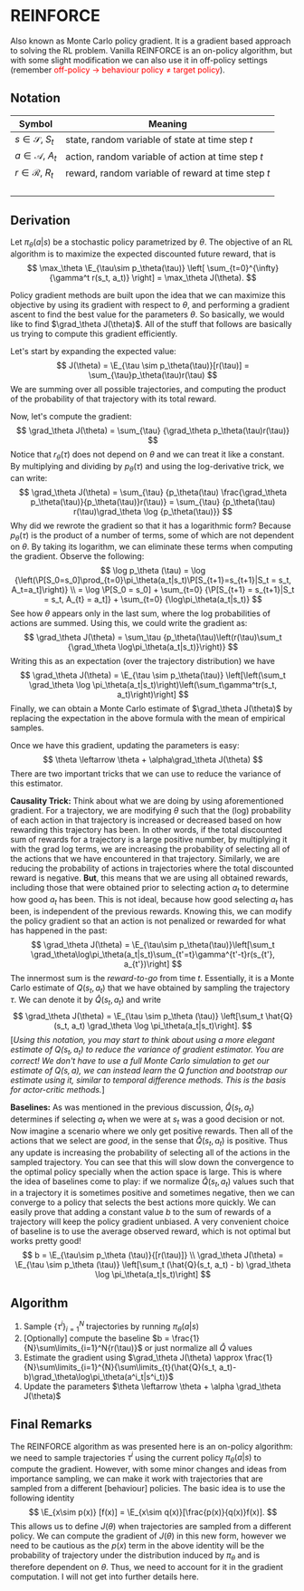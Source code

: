 # REINFORCE

Also known as Monte Carlo policy gradient. It is a gradient based approach to solving the RL problem. Vanilla REINFORCE is an on-policy algorithm, but with some slight modification we can also use it in off-policy settings (remember <font color='red'>off-policy $\rightarrow$ behaviour policy $\neq$ target policy</font>).
$$
\newcommand{\E}{\mathbb {E}}
\newcommand{\P}{\mathbb {P}}
$$


## Notation

| Symbol                     | Meaning                                            |
| -------------------------- | -------------------------------------------------- |
| $s \in \mathcal{S}$, $S_t$ | state, random variable of state at time step $t$   |
| $a \in \mathcal A$, $A_t$  | action, random variable of action at time step $t$ |
| $r \in \mathcal R$, $R_t$  | reward, random variable of reward at time step $t$ |
|                            |                                                    |
|                            |                                                    |
|                            |                                                    |
|                            |                                                    |



## Derivation

Let $\pi_\theta(a|s)$ be a stochastic policy parametrized by $\theta$. The objective of an RL algorithm is to maximize the expected discounted future reward, that is
$$
\max_\theta \E_{\tau\sim p_\theta(\tau)} \left[ \sum_{t=0}^{\infty} {\gamma^t r(s_t, a_t)} \right] = \max_\theta J(\theta).
$$


Policy gradient methods are built upon the idea that we can maximize this objective by using its gradient with respect to $\theta$, and performing a gradient ascent to find the best value for the parameters $\theta$. So basically, we would like to find $\grad_\theta J(\theta)$. All of the stuff that follows are basically us trying to compute this gradient efficiently.

Let's start by expanding the expected value:
$$
J(\theta) = \E_{\tau \sim p_\theta(\tau)}[r(\tau)] = \sum_{\tau}p_\theta(\tau)r(\tau)
$$
We are summing over all possible trajectories, and computing the product of the probability of that trajectory with its total reward.

Now, let's compute the gradient:
$$
\grad_\theta J(\theta) = \sum_{\tau} {\grad_\theta p_\theta(\tau)r(\tau)}
$$
Notice that $r_\theta(\tau)$ does not depend on $\theta$ and we can treat it like a constant. By multiplying and dividing by $p_\theta(\tau)$ and using the log-derivative trick, we can write:
$$
\grad_\theta J(\theta) = \sum_{\tau} {p_\theta(\tau) \frac{\grad_\theta p_\theta(\tau)}{p_\theta(\tau)}r(\tau)} = \sum_{\tau} {p_\theta(\tau) r(\tau)\grad_\theta \log {p_\theta(\tau)}}
$$
Why did we rewrote the gradient so that it has a logarithmic form? Because $p_\theta (\tau)$ is the product of a number of terms, some of which are not dependent on $\theta$. By taking its logarithm, we can eliminate these terms when computing the gradient. Observe the following:
$$
\log p_\theta (\tau) = \log {\left(\P[S_0=s_0]\prod_{t=0}\pi_\theta(a_t|s_t)\P[S_{t+1}=s_{t+1}|S_t = s_t, A_t=a_t]\right)} \\ 
= \log \P[S_0 = s_0] + \sum_{t=0} {\P[S_{t+1} = s_{t+1}|S_t = s_t, A_{t} = a_t]} + \sum_{t=0} {\log\pi_\theta(a_t|s_t)}
$$
See how $\theta$ appears only in the last sum, where the log probabilities of actions are summed. Using this, we could write the gradient as:
$$
\grad_\theta J(\theta) = \sum_\tau {p_\theta(\tau)\left(r(\tau)\sum_t {\grad_\theta \log\pi_\theta(a_t|s_t)}\right)}
$$
Writing this as an expectation (over the trajectory distribution) we have
$$
\grad_\theta J(\theta) = \E_{\tau \sim p_\theta(\tau)} \left[\left(\sum_t \grad_\theta \log \pi_\theta(a_t|s_t)\right)\left(\sum_t\gamma^tr(s_t, a_t)\right)\right]
$$
Finally, we can obtain a Monte Carlo estimate of $\grad_\theta J(\theta)$ by replacing the expectation in the above formula with the mean of empirical samples.

Once we have this gradient, updating the parameters is easy:
$$
\theta \leftarrow \theta + \alpha\grad_\theta J(\theta)
$$
There are two important tricks that we can use to reduce the variance of this estimator.

**Causality Trick:** Think about what we are doing by using aforementioned gradient. For a trajectory, we are modifying $\theta$ such that the (log) probability of each action in that trajectory is increased or decreased based on how rewarding this trajectory has been. In other words, if the total discounted sum of rewards for a trajectory is a large positive number, by multiplying it with the grad log terms, we are increasing the probability of selecting all of the actions that we have encountered in that trajectory. Similarly, we are reducing the probability of actions in trajectories where the total discounted reward is negative. **But**, this means that we are using all obtained rewards, including those that were obtained prior to selecting action $a_t$ to determine how good $a_t$ has been. This is not ideal, because how good selecting $a_t$ has been, is independent of the previous rewards. Knowing this, we can modify the policy gradient so that an action is not penalized or rewarded for what has happened in the past:
$$
\grad_\theta J(\theta) = \E_{\tau\sim p_\theta(\tau)}\left[\sum_t \grad_\theta\log\pi_\theta(a_t|s_t)\sum_{t'=t}\gamma^{t'-t}r(s_{t'}, a_{t'})\right]
$$
The innermost sum is the _reward-to-go_ from time $t$. Essentially, it is a Monte Carlo estimate of $Q(s_t, a_t)$ that we have obtained by sampling the trajectory $\tau$. We can denote it by $\hat Q(s_t, a_t)$ and write
$$
\grad_\theta J(\theta) = \E_{\tau \sim p_\theta (\tau)} \left[\sum_t \hat{Q}(s_t, a_t) \grad_\theta \log \pi_\theta(a_t|s_t)\right].
$$
[*Using this notation, you may start to think about using a more elegant estimate of $Q(s_t, a_t)$ to reduce the variance of gradient estimator. You are correct! We don't have to use a full Monte Carlo simulation to get our estimate of $Q(s,a)$, we can instead learn the $Q$ function and bootstrap our estimate using it, similar to temporal difference methods. This is the basis for actor-critic methods.*]

**Baselines:** As was mentioned in the previous discussion, $\hat{Q}(s_t, a_t)$ determines if selecting $a_t$ when we were at $s_t$ was a good decision or not. Now imagine a scenario where we only get positive rewards. Then all of the actions that we select are _good_, in the sense that $\hat{Q}(s_t, a_t)$ is positive. Thus any update is increasing the probability of selecting all of the actions in the sampled trajectory. You can see that this will slow down the convergence to the optimal policy specially when the action space is large. This is where the idea of baselines come to play: if we normalize $\hat{Q}(s_t, a_t)$ values such that in a trajectory it is sometimes positive and sometimes negative, then we can converge to a policy that selects the best actions more quickly. We can easily prove that adding a constant value $b$ to the sum of rewards of a trajectory will keep the policy gradient unbiased. A very convenient choice of baseline is to use the average observed reward, which is not optimal but works pretty good!
$$
b = \E_{\tau\sim p_\theta (\tau)}{[r(\tau)]} \\
\grad_\theta J(\theta) = \E_{\tau \sim p_\theta (\tau)} \left[\sum_t (\hat{Q}(s_t, a_t) - b) \grad_\theta \log \pi_\theta(a_t|s_t)\right]
$$


## Algorithm

1. Sample $\{\tau^i\}_{i=1}^{N}$ trajectories by running $\pi_\theta(a|s)$
2. [Optionally] compute the baseline $b = \frac{1}{N}\sum\limits_{i=1}^N{r(\tau)}$ or just normalize all $\hat{Q}$ values
3. Estimate the gradient using $\grad_\theta J(\theta) \approx \frac{1}{N}\sum\limits_{i=1}^{N}{\sum\limits_{t}(\hat{Q}(s_t, a_t)-b)\grad_\theta\log\pi_\theta(a^i_t|s^i_t)}$
4. Update the parameters $\theta \leftarrow \theta + \alpha \grad_\theta J(\theta)$

## Final Remarks

The REINFORCE algorithm as was presented here is an on-policy algorithm: we need to sample trajectories $\tau^i$ using the current policy $\pi_\theta(a|s)$ to compute the gradient. However, with some minor changes and ideas from importance sampling, we can make it work with trajectories that are sampled from a different [behaviour] policies. The basic idea is to use the following identity
$$
\E_{x\sim p(x)} [f(x)] = \E_{x\sim q(x)}[\frac{p(x)}{q(x)}f(x)].
$$
This allows us to define $J(\theta)$ when trajectories are sampled from a different policy. We can compute the gradient of $J(\theta)$ in this new form, however we need to be cautious as the $p(x)$ term in the above identity will be the probability of trajectory under the distribution induced by $\pi_\theta$ and is therefore dependent on $\theta$. Thus, we need to account for it in the gradient computation. I will not get into further details here.

